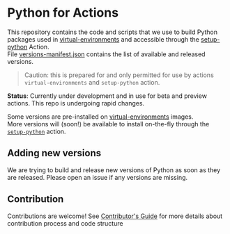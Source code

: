 # Python for Actions
This repository contains the code and scripts that we use to build Python packages used in [virtual-environments](https://github.com/actions/virtual-environments) and accessible through the [setup-python](https://github.com/actions/setup-python) Action.  
File [versions-manifest.json](./versions-manifest.json) contains the list of available and released versions.  

> Caution: this is prepared for and only permitted for use by actions `virtual-environments` and `setup-python` action.

**Status**: Currently under development and in use for beta and preview actions.  This repo is undergoing rapid changes.

Some versions are pre-installed on [virtual-environments](https://github.com/actions/virtual-environments) images.  
More versions will (soon!) be available to install on-the-fly through the [`setup-python`](https://github.com/actions/setup-python) action.

## Adding new versions
We are trying to build and release new versions of Python as soon as they are released. Please open an issue if any versions are missing.

## Contribution
Contributions are welcome! See [Contributor's Guide](./CONTRIBUTING.md) for more details about contribution process and code structure
